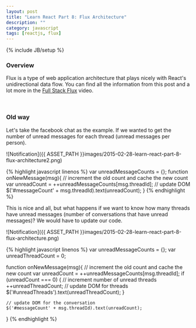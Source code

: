 ```yaml
---
layout: post
title: "Learn React Part 8: Flux Architecture"
description: ""
category: javascript
tags: [reactjs, flux]
---
```

{% include JB/setup %}

<!-- Overview -->
<h3>Overview</h3>

Flux is a type of web application architecture that plays nicely with React's unidirectional data flow. You can find all the information from this post and a lot more in the [Full Stack Flux](https://www.youtube.com/watch?v=KtmjkCuV-EU) video.

<br />
<h3>Old way</h3>

Let's take the facebook chat as the example. If we wanted to get the number of unread messages for each thread (unread messages per person).

![Notification]({{ ASSET_PATH }}images/2015-02-28-learn-react-part-8-flux-architecture2.png)

<!-- Code _______________________________________-->
{% highlight javascript linenos %}
var unreadMessageCounts = {};
function onNewMessage(msg){
    // increment the old count and cache the new count
    var unreadCount = ++unreadMessageCounts[msg.threadId];
    // update DOM
    $('#messageCount' + msg.threadId).text(unreadCount);
}
{% endhighlight %}
<!-- /Code ^^^^^^^^^^^^^^^^^^^^^^^^^^^^^^^^^^^^^^-->

This is nice and all, but what happens if we want to know how many threads have unread messages (number of conversations that have unread messages)? We would have to update our code.

![Notification]({{ ASSET_PATH }}images/2015-02-28-learn-react-part-8-flux-architecture.png)

<!-- Code _______________________________________-->
{% highlight javascript linenos %}
var unreadMessageCounts = {};
var unreadThreadCount = 0;

function onNewMessage(msg){
    // increment the old count and cache the new count
    var unreadCount = ++unreadMessageCounts[msg.threadId];
    if (unreadCount === 0) {
        // increment number of unread threads
        ++unreadThreadCount;
        // update DOM for threads
        $('#unreadThreads').text(unreadThreadCount);
    }

    // update DOM for the conversation
    $('#messageCount' + msg.threadId).text(unreadCount);
}
{% endhighlight %}
<!-- /Code ^^^^^^^^^^^^^^^^^^^^^^^^^^^^^^^^^^^^^^-->




